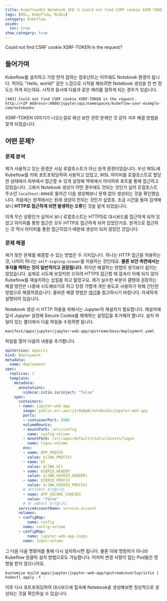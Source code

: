 ```yaml
---
title: Kubeflow에서 Notebook 생성 시 Could not find CSRF cookie XSRF-TOKEN in the request 에러 발생할 때
tags: [WSL, Kubeflow, MLOps]
category: Kubeflow
aside:
  toc: true
show_category: true
---
```


Could not find CSRF cookie XSRF-TOKEN in the request?

<!--more-->

## 들어가며

Kubeflow를 설치하고 가장 먼저 접하는 컴포넌트는 아무래도 Notebook 환경이 됩니다. 적어도 "Hello, world!" 같은 느낌으로 시작을 해보려면 Notebook 생성을 한 번 정도는 하게 되는데요. 시작과 동시에 다음과 같은 에러를 접하게 되는 경우가 있습니다.

```
[403] Could not find CSRF cookie XSRF-TOKEN in the request. 
http://<IP Address>:8080/jupyter/api/namespaces/kubeflow-user-example-com/notebooks
```

XSRF-TOKEN 이야기가 나오는걸로 봐선 보안 관련 문제인 것 같아 겨우 해결 방법을 찾게 되었습니다.

## 어떤 문제?

### 문제 분석

제가 사용하고 있는 환경은 사실 로컬호스트가 아닌 원격 환경이었습니다. 우선 WSL에 Kubeflow를 띄워 포트포워딩하여 사용하고 있었고, WSL 아이피를 로컬호스트로 할당한 상태에서 외부에서 접근할 수 있게 설정해 맥북에서 아이피와 포트를 통해 접근하고 있었습니다. 그래서 Notebook 생성이 어떤 경우에도 안되는 것인가 싶어 로컬호스트 주소인 `localhost:8080`로 들어간 다음 생성해보니 문제 없이 생성되는 것을 확인했습니다. 처음에는 원격에서는 원래 생성이 안되는 것인가 싶었죠. 조금 시간을 들여 검색해보니 **HTTP로 접근하게 되면 발생하는 오류**인 것을 알게 되었습니다.

이게 무슨 상황인가 싶어서 보니 로컬호스트는 HTTPS로 대시보드를 접근하게 되어 있었고 아이피를 통한 접근은 모두 HTTP로 접근하게 되어 있었던거죠. 원격으로 접근하는 것 역시 아이피를 통한 접근이었기 때문에 생성이 되지 않았던 것입니다.  

### 문제 해결

제가 찾은 문제를 해결할 수 있는 방법은 두 가지입니다. 하나는 HTTP 접근을 허용하는 것, 나머지 하나는 `self-signing-issuer`를 이용하는 것인데요. **물론 보안 측면에서는 후자를 택하는 것이 일반적이고 권장됩니다.** 하지만 해결하는 방법이 생각보다 쉽지는 않았습니다. 실제로 시도해 보았지만 오히려 HTTPS 접근할 때 접속이 아예 되지 않아 Kubeflow를 재설치하는 삽질을 하고 말았구요. 제가 실수한 부분이 클텐데 권장하는 해결 방안은 나중에 시도해보기로 하고 당장 가볍게 개인 용도로 사용하기 위해 간단한 방법으로 해결하였습니다. 올바른 해결 방법은 [여기](https://github.com/mlops-for-all/mlops-for-all.github.io/issues/72#issuecomment-1007537301)를 참고하시기 바랍니다. 자세하게 설명되어 있습니다.

Notebook 생성 시 HTTP 허용을 위해서는 Jupyter의 재설치가 필요합니다. 재설치에 앞서 Jupyter 설정에 Secure Cookie를 해제하는 설정값을 추가해야 합니다. 설치 파일이 있는 폴더에서 다음 파일을 수정하면 됩니다.

```
manifest/apps/jupyter/jupyter-web-app/upstream/base/deployment.yaml
```

파일을 열어 다음의 내용을 추가합니다.

```yaml
apiVersion: apps/v1
kind: Deployment
metadata:
  name: deployment
spec:
  replicas: 1
  template:
    metadata:
      annotations:
        sidecar.istio.io/inject: "false"
    spec:
      containers:
      - name: jupyter-web-app
        image: public.ecr.aws/j1r0q0g6/notebooks/jupyter-web-app
        ports:
        - containerPort: 5000
        volumeMounts:
        - mountPath: /etc/config
          name: config-volume
        - mountPath: /src/apps/default/static/assets/logos
          name: logos-volume
        env:
        - name: APP_PREFIX
          value: $(JWA_PREFIX)
        - name: UI
          value: $(JWA_UI)
        - name: USERID_HEADER
          value: $(JWA_USERID_HEADER)
        - name: USERID_PREFIX
          value: $(JWA_USERID_PREFIX)
        # 여기서부터 추가합니다.
        - name: APP_SECURE_COOKIES
          value: "false"
        # 위 내용까지 추가합니다.
      serviceAccountName: service-account
      volumes:
      - configMap:
          name: config
        name: config-volume
      - configMap:
          name: jupyter-web-app-logos
        name: logos-volume
```

그 다음 다음 명령어를 통해 다시 설치하시면 됩니다. 물론 아래 명령어가 아니라 Kubeflow 원클릭 설치 방법으로도 가능합니다. 어차피 변경 사항이 없는 Pod들은 영향을 받지 않으니까요.

```
kustomize build apps/jupyter/jupyter-web-app/upstream/overlay/istio | kubectl apply -f -
```

이후 다시 포트포워딩하여 대시보드에 접속해 Notebook을 생성해보면 정상적으로 생성되는 것을 확인하실 수 있습니다.